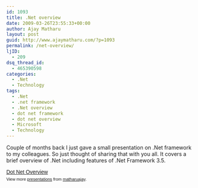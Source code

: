 ```yaml
---
id: 1093
title: .Net overview
date: 2009-03-26T23:55:33+00:00
author: Ajay Matharu
layout: post
guid: http://www.ajaymatharu.com/?p=1093
permalink: /net-overview/
ljID:
  - 209
dsq_thread_id:
  - 465390598
categories:
  - .Net
  - Technology
tags:
  - .Net
  - .net framework
  - .Net overview
  - dot net framework
  - dot net overview
  - Microsoft
  - Technology
---
```

Couple of months back I just gave a small presentation on .Net framework to my colleagues. So just thought of sharing that with you all. It covers a brief overview of .Net including features of .Net Framework 3.5.

<div style="width:425px;text-align:left" id="__ss_831591">
  <a style="font:14px Helvetica,Arial,Sans-serif;display:block;margin:12px 0 3px 0;text-decoration:underline;" href="http://www.slideshare.net/matharuajay/dot-net-overview-presentation?type=presentation" title="Dot Net Overview">Dot Net Overview</a> 
  
  <div style="font-size:11px;font-family:tahoma,arial;height:26px;padding-top:2px;">
    View more <a style="text-decoration:underline;" href="http://www.slideshare.net/">presentations</a> from <a style="text-decoration:underline;" href="http://www.slideshare.net/matharuajay">matharuajay</a>.
  </div>
</div>